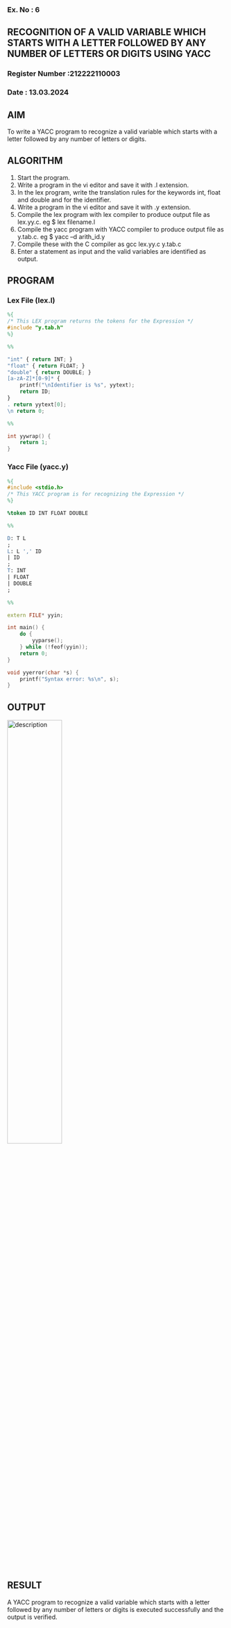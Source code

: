### Ex. No : 6	
## RECOGNITION OF A VALID VARIABLE WHICH STARTS WITH A LETTER FOLLOWED BY ANY NUMBER OF LETTERS OR DIGITS USING YACC
### Register Number :212222110003
### Date : 13.03.2024

## AIM   
To write a YACC program to recognize a valid variable which starts with a letter followed by any number of letters or digits.

## ALGORITHM
1.	Start the program.
2.	Write a program in the vi editor and save it with .l extension.
3.	In the lex program, write the translation rules for the keywords int, float and double and for the identifier.
4.	Write a program in the vi editor and save it with .y extension.
5.	Compile the lex program with lex compiler to produce output file as lex.yy.c. eg $ lex filename.l
6.	Compile the yacc program with YACC compiler to produce output file as y.tab.c. eg $ yacc –d arith_id.y
7.	Compile these with the C compiler as gcc lex.yy.c y.tab.c
8.	Enter a statement as input and the valid variables are identified as output.

## PROGRAM

### Lex File (lex.l)
```lex
%{
/* This LEX program returns the tokens for the Expression */
#include "y.tab.h"
%}

%%

"int" { return INT; }
"float" { return FLOAT; }
"double" { return DOUBLE; }
[a-zA-Z]*[0-9]* {
    printf("\nIdentifier is %s", yytext);
    return ID;
}
. return yytext[0];
\n return 0;

%%

int yywrap() {
    return 1;
}
```

### Yacc File (yacc.y)
```yacc
%{
#include <stdio.h>
/* This YACC program is for recognizing the Expression */
%}

%token ID INT FLOAT DOUBLE

%%

D: T L
;
L: L ',' ID
| ID
;
T: INT
| FLOAT
| DOUBLE
;

%%

extern FILE* yyin;

int main() {
    do {
        yyparse();
    } while (!feof(yyin));
    return 0;
}

void yyerror(char *s) {
    printf("Syntax error: %s\n", s);
}
```

## OUTPUT 
<img src="https://github.com/rifnasherine/19CS409-Compiler-Design-Lab/assets/119393279/b91422e6-83b5-406c-996f-f55f3c7bd5e9" alt="description" style="width: 50%; height: auto;">

## RESULT
A  YACC program to recognize a valid variable which starts with a letter followed by any number of letters or digits is executed successfully and the output is verified.
